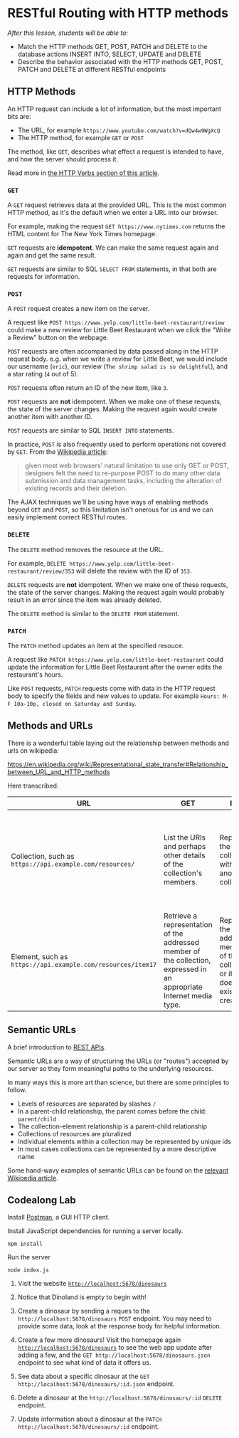 # RESTful Routing with HTTP methods

_After this lesson, students will be able to:_

*   Match the HTTP methods GET, POST, PATCH and DELETE to the database actions INSERT INTO, SELECT, UPDATE and DELETE
*   Describe the behavior associated with the HTTP methods GET, POST, PATCH and DELETE at different RESTful endpoints

## HTTP Methods

An HTTP request can include a lot of information, but the most important bits are:

*   The URL, for example `https://www.youtube.com/watch?v=dQw4w9WgXcQ`
*   The HTTP method, for example `GET` or `POST`

The method, like `GET`, describes what effect a request is intended to have, and how the server should process it.

Read more in [the HTTP Verbs section of this article](https://code.tutsplus.com/tutorials/a-beginners-guide-to-http-and-rest--net-16340).

### `GET`

A `GET` request retrieves data at the provided URL. This is the most common HTTP method, as it's the default when we enter a URL into our browser.

For example, making the request `GET https://www.nytimes.com` returns the HTML content for The New York Times homepage.

`GET` requests are **idempotent**. We can make the same request again and again and get the same result.

`GET` requests are similar to SQL `SELECT FROM` statements, in that both are requests for information.

### `POST`

A `POST` request creates a new item on the server.

A request like `POST https://www.yelp.com/little-beet-restaurant/review` could make a new review for Little Beet Restaurant when we click the "Write a Review" button on the webpage.

`POST` requests are often accompanied by data passed along in the HTTP request body. e.g. when we write a review for Little Beet, we would include our username (`eric`), our review (`The shrimp salad is so delightful`), and a star rating (`4` out of 5).

`POST` requests often return an ID of the new item, like `3`.

`POST` requests are **not** idempotent. When we make one of these requests, the state of the server changes. Making the request again would create another item with another ID.

`POST` requests are similar to SQL `INSERT INTO` statements.

In practice, `POST` is also frequently used to perform operations not covered by `GET`. From the [Wikipedia article](<https://en.wikipedia.org/wiki/POST_(HTTP)>):

> given most web browsers' natural limitation to use only GET or POST, designers felt the need to re-purpose POST to do many other data submission and data management tasks, including the alteration of existing records and their deletion.

The AJAX techniques we'll be using have ways of enabling methods beyond `GET` and `POST`, so this limitation isn't onerous for us and we can easily implement correct RESTful routes.

### `DELETE`

The `DELETE` method removes the resource at the URL.

For example, `DELETE https://www.yelp.com/little-beet-restaurant/review/353` will delete the review with the ID of `353`.

`DELETE` requests are **not** idempotent. When we make one of these requests, the state of the server changes. Making the request again would probably result in an error since the item was already deleted.

The `DELETE` method is similar to the `DELETE FROM` statement.

### `PATCH`

The `PATCH` method updates an item at the specified resouce.

A request like `PATCH https://www.yelp.com/little-beet-restaurant` could update the information for Little Beet Restaurant after the owner edits the restaurant's hours.

Like `POST` requests, `PATCH` requests come with data in the HTTP request body to specify the fields and new values to update. For example `Hours: M-F 10a-10p, closed on Saturday and Sunday`.

## Methods and URLs

There is a wonderful table laying out the relationship between methods and urls on wikipedia:

https://en.wikipedia.org/wiki/Representational_state_transfer#Relationship_between_URL_and_HTTP_methods

Here transcribed:

| URL                                                         | GET                                                                                                                   | PUT                                                                                 | PATCH                                          | POST                                                                                                                         | DELETE                                         |
| ----------------------------------------------------------- | --------------------------------------------------------------------------------------------------------------------- | ----------------------------------------------------------------------------------- | ---------------------------------------------- | ---------------------------------------------------------------------------------------------------------------------------- | ---------------------------------------------- |
| Collection, such as `https://api.example.com/resources/`    | List the URIs and perhaps other details of the collection's members.                                                  | Replace the entire collection with another collection.                              | Not generally used                             | Create a new entry in the collection. The new entry's URI is assigned automatically and is usually returned by the operation | Delete the entire collection.                  |
| Element, such as `https://api.example.com/resources/item17` | Retrieve a representation of the addressed member of the collection, expressed in an appropriate Internet media type. | Replace the addressed member of the collection, or if it does not exist, create it. | Update the addressed member of the collection. | Not generally used. Treat the addressed member as a collection in its own right and create a new entry within it             | Delete the addressed member of the collection. |

## Semantic URLs

A brief introduction to [REST APIs](https://dev.to/benhayehudi/a-brief-introduction-to-rest-apis-172).

Semantic URLs are a way of structuring the URLs (or "routes") accepted by our server so they form meaningful paths to the underlying resources.

In many ways this is more art than science, but there are some principles to follow.

*   Levels of resources are separated by slashes `/`
*   In a parent-child relationship, the parent comes before the child: `parent/child`
*   The collection-element relationship is a parent-child relationship
*   Collections of resources are pluralized
*   Individual elements within a collection may be represented by unique ids
*   In most cases collections can be represented by a more descriptive name

Some hand-wavy examples of semantic URLs can be found on the [relevant Wikipedia article](https://en.wikipedia.org/wiki/Semantic_URL#Structure).

## Codealong Lab

Install [Postman](https://www.getpostman.com/), a GUI HTTP client.

Install JavaScript dependencies for running a server locally.

```
npm install
```

Run the server

```
node index.js
```

1.  Visit the website [`http://localhost:5678/dinosaurs`](http://localhost:5678/dinosaurs)

2.  Notice that Dinoland is empty to begin with!

3.  Create a dinosaur by sending a reques to the `http://localhost:5678/dinosaurs` `POST` endpoint. You may need to provide some data, look at the response body for helpful information.

4.  Create a few more dinosaurs! Visit the homepage again [`http://localhost:5678/dinosaurs`](http://localhost:5678/dinosaurs) to see the web app update after adding a few, and the `GET http://localhost:5678/dinosaurs.json` endpoint to see what kind of data it offers us.

5.  See data about a specific dinosaur at the `GET http://localhost:5678/dinosaurs/:id.json` endpoint.

6.  Delete a dinosaur at the `http://localhost:5678/dinosaurs/:id` `DELETE` endpoint.

7.  Update information about a dinosaur at the `PATCH http://localhost:5678/dinosaurs/:id` endpoint.
